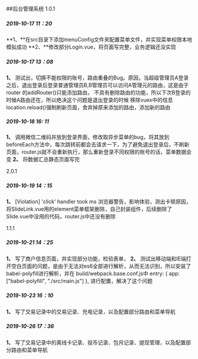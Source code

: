 ##后台管理系统
1.0.1
#####  2019-10-17 11：20
**1、**在src目录下添加menuConfig文件夹配置菜单文件，并实现菜单权限本地模拟成功
**2、**修改部分Login.vue，将页面写完整，业务逻辑还没实现

##### 2019-10-17 13：08
**1、** 测试出，切换不能权限的账号，路由重叠的Bug。原因，当超级管理员A登录之后，退出登录后登录普通管理员B,B管理员可以访问A管理元的路由，这是由于router 的addRouter()只能添加路由，
不具有删除路由的功能，所以下次B登录的时候A路由还在，所以绝决这个问题是退出登录的时候 移除vuex中的信息 location.reload()强制刷新页面，舍弃掉原来添加的路由，添加新的路由

##### 2019-10-18 16: 11
**1、** 调用微信二维码并放到登录界面，修改取异步菜单的bug，将其放到beforeEach方法中，每次跳转前都会去请求一下，为了避免退出登录后，不刷新页面，router.js就不会重新执行，那么重新登录不同权限的账号的话，菜单数据会变
**2、** 将数据汇总静态页面写完

2.0.1
##### 2019-10-19 14：15
**1、**  [Violation] 'click' handler took <N>ms 浏览器警告，影响体验，测出卡顿原因，将SlideLink.vue用的element菜单框架删除，自己封装组件，后续删除了Slide.vue中没用的代码，router.js中还没有删除

1.1.1
##### 2019-10-21 14：25
**1、** 写了商户信息页面，并实现部分功能，检验表单，
**2、** 测试出移动端和IE端打开空白页面的问题，是由于无法对es6全部进行解析，从而无法识别，所以安装了babel-polyfill进行解析，并在 build/webpack.base.conf.js中
 entry: {
    app: ["babel-polyfill", "./src/main.js"]
  },
  进行配置，解决了这个问题

##### 2019-10-23 16：10
**1、** 写了交易记录中的交易记录、充电记录，以及配置部分路由和菜单导航

##### 2019-10-26 17：36
**1、** 写了交易记录中的离线卡记录、投币记录、包月记录、提现管理，以及配置部分路由和菜单导航
